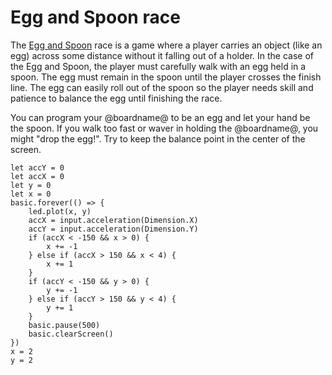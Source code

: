 # Egg and Spoon race

The [Egg and Spoon](https://en.wikipedia.org/wiki/Egg-and-spoon_race) race is a game where a player carries an object (like an egg) across some distance without it falling out of a holder. In the case of the Egg and Spoon, the player must carefully walk with an egg held in a spoon. The egg must remain in the spoon until the player crosses the finish line. The egg can easily roll out of the spoon so the player needs skill and patience to balance the egg until finishing the race.

You can program your @boardname@ to be an egg and let your hand be the spoon. If you walk too fast or waver in holding the @boardname@, you might "drop the egg!". Try to keep the balance point in the center of the screen.

```blocks
let accY = 0
let accX = 0
let y = 0
let x = 0
basic.forever(() => {
    led.plot(x, y)
    accX = input.acceleration(Dimension.X)
    accY = input.acceleration(Dimension.Y)
    if (accX < -150 && x > 0) {
        x += -1
    } else if (accX > 150 && x < 4) {
        x += 1
    }
    if (accY < -150 && y > 0) {
        y += -1
    } else if (accY > 150 && y < 4) {
        y += 1
    }
    basic.pause(500)
    basic.clearScreen()
})
x = 2
y = 2
```
